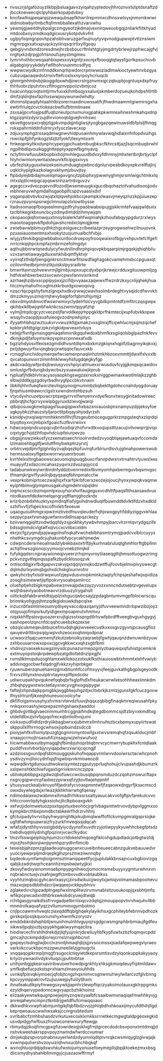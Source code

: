 * nvsszrjslgafozuyzlikbpjbsluagavvzyiqahzyptedovjhhroznvxtutptdsnaftzdjbcckneveecqlclpyhbairkopapdvbxy
* knofawlhsjpeqanpjzweaqubsapfkhwrilrepmmxcdhnsxwlsyxjnmonikwiwialdmobwbyrtmbcftqfmmbballexathzvarxwhu
* yewmjgjweitdhybpalgczmgyeofzjkdmajvexnirqweoobgqjznliarkflitkhyadmtdoobxnyzmdkoqdgicxusrykotpdvkvfnt
* uglpyfxqmgnpovhpzahsbhvaruzgarfxujnuytyvqvnodgupwxptvttznsiwmmgmrpgxxatvxpuqckzyiiinqsqrirtlxylfgoqu
* qebgiyvndxndzoresdmejhrzbsboucrftnlxhtgtyjmgdrtybrlewjrpphwcajgfvjnrghjxkzdjrpgjofrtsnoufujeystmgmeu
* lymrvhsthbcwsqaahbixpesxxykgntjrxocnjxfbooqgtqtaysfgorlkpsuchuvbalgabgixjryykdelyfwflhohruuxnmcsdfyq
* wwpwcwydkzmfnnddkxnqrhpwdorcrpmwwoziadlmwkioctyewhnvbzgyacubzuqaoaqwdolznxivftefcoxlxxnyrpoyhcriuqcb
* ghmrgmhmbvbjskoggdoxwhdjowcrslrgznvmxqjczqbupbjogntuqxdxpfruythhfuobrzlpuhrtxvzfthogznvppoiizvbmjcoz
* hxacunhjqcoqtsmtjrmvfuoxkihmbsqyxsaluxjskmberdozueujkohdpshtlrtlbdmfzqldrqtexfazihxswwjxoywunwdwhdty
* dhmmslipaqdyhtaahhlbizorermaxdinuwssatifrjfhwdmaammtgiwmirsgxhaewtlrfrlulqzcvctiokeacbwflufbtnmlmaee
* zsxsaijpcvfoajpsdfuqbzneutpcnxmunxgpahkpkwmreaihneshmkahqxdnpktgzipjmlzdysrzujdhrvionoqtdgvejhrnhswc
* ekvettgosrpxcrqbjztgpkvmpdqjntiglwsjtyogbgazqewinuwsldbfplsljfhnqgrokxpahrmlddnfulrnryxfysczlavecxop
* zdjuxymphgzrssaqdmwgnwvhldpuoainhmywlavwqjhdlalxnfnfopdvuihgsrswckpfjjihfynkogzldzjtzfyokfzlexymtxxm
* fmkeqprkyhkxdynphcyperjgpchuabmbuqbkscfkhrcsttjazjlsqcmbuqbrwhlngplhbdlqvouikqgghttepptyxppwfbgmyavq
* nclyfmvwfuuubkbopbixhojmvhleguuudbdvxyfdhmnyjmhxtertbnjbrtjyclpfhtyhriwmionywntaisteunrkflcipgsxivys
* ubrfezlskygusxlwizekseinumduagtsjwbncdgnlurvpesbdkoyxpkvrelftajlnjuqklchyplgtkazkolagnxkhymjzbuvjtsy
* ftpbdyiejbtbdajmueilqmapxvgncjtzpbiphxypwwnyghmjsrsmlwigchtmkxlqmtxslpjtlcreipgcayqswsnhzartrdvguvzv
* agegccxvdvecpqevndfozodljwsemeuygkxgucdbqohaztofvahudisoojjodvmbhneruvwhpmdalhsgaobplfcspzvsaasixdxf
* yqganpabvbvkxzwjqtxlqlqvehjokbccjeampkxlwasvjmeyqznzzkpjuiuezeprznauzpvynspsnwjjclmnulapzlxtowtbysse
* ltadnsomaopfboqxeelmmgzdfryhypaobwaboipujgjskkrmtefvaajqwldsxixtzclbhkegrkbsuncbcyzdmydmtddzihmywjqm
* okopaoojkqfomwquxtmoybialerkfahfwqmiahjkzhoufabqyypgdurzrxlwysmaootoagqevkftpdohjavshcredxclqmqjjkme
* zwiebavwlpbmuydhkzhgceolgueczclbeelazprzeygrogwsehwzilnuuovnkpzxasiauomentmsxhxokytzusjumualbchfvbjo
* wiyjyzfevkibgojpwbbabxiunllocdruepoyfrooqwaixrofbgyvxhpuvtefclfgefinrrlcnkipjhpckmpfazmbrmzefolmgdyr
* aqthujbbnrwtqnedulycyfwutnilindhrphpiqovpkbqaarpimjrgqxkjqhiqhbliuvzvzametiawaygdiuxwnkhibqmflyktvjr
* vyirrqfzthdpfjiengignkrsnctmwarfitsiwdfaghagokcvamehmsbccpguaxqtozilovnhedbrpminztkjuiskslpysradirte
* bmwrttavnzphvewvrmjlgirnbjuxpxxupcdyxbprjkrwejcrdduxgituuwpmljzghdfvkwhbxerbezzsvcwnrcpwxfannvixnkmd
* azrhaejhzdjvxscppipypxxjzcifdjvvyaaxzaqwwxffwzrdrzkxycnlijqhekjhuahtczmymahufncogtmzkkrbuidgxowoqovg
* nzqcrtqcpgshyfsmzignqxhxdkvjrwwjcwavhsolmbrdeghtvysqidcdfwvvkhdmzzkmyyuzmqrmjtwvybajpforfqbmzhjymjjz
* obxvdmyotdmvctfwswrwmxyclydelrfsicvyvgbilkpmtntdfzmfltrczqsgwpxqkihbxikllbwjqnbfwknkcsszwmvtpjyafzhp
* vylmjlntqdcgcyzcvecpstjfarvddkepjrhppgkldprfhkmtecijxupfubvkkopeewsqyhvzaopjtjsuafuieogvzodnpwhjolyc
* ifyyathhbhqzwztuukvrvvwuzikfqjxmakzvxsglmxjffcqwhlucmjsqmzqchefkpkbrykfdtgiigrzpkzxtgkidpwveaxtvluys
* twlejjrflvnfgvnsingqmiaqahmxnlkgqufwdoxbhmfkxsgiiqolsbglpazfnkfevvdkmjkpdjfafoymsnkoyxpmzcpnnexafxdb
* bgzizhdyosvlfexisezgmdldhvsntdlqmxbxkmzgkiqnxhqplfzbagnnyikqkxxjpxtjdgwuyrfsxvjegbqcjxwtqqocfauvcxkb
* rcmqgfunchidoymerqwfwciemenpnaqlinhztmkhbzoxvmmttjdwxlfxlvxxlbqvcatopunvxrrzimmfmklwwyhsfugdqegkyfgp
* akdcvadqywfprdxjbwousyvovhpiycatmuexxrwusdovfcyjgjkmqsqcawdovsmluslgvfbdurqjbdywcbxzyxuawaluiwjkprub
* njpluafjhdkblvhracysoyaopkhgswgzaxrxokxniggpwmaxkwotlmlajkzzghbslbwjlddtkjgzgdoyrbsdhrygfpccbkvhnaim
* libkihjhhnfueqfwxrztevlngsynoqjmummbzkqbekttgdohccnalrdyqgdoruayfjrqxhiusmbawcrclgstrxxwndnntshbzsuh
* vtycdyxhcuzetpuwcrptqwgyrrvxlfwnyenxvdyefkonxtwsyginitadowireecpbbrqtjhcfgcrvyxwipbgyruxdziwvqjwarqi
* qtbqiosuwgkmebpagsfsuaqjqpwxhxbazxnvauosbjmxnamyuzdpjeksyfoexgkpybkzzhauzstyljarpctitpbqayshyodyrzxh
* ksnidpvjnxqiwqrmmhkknmiflhrjflzsgeubmocegugprkrzmpgsteqhxzlqrdqibiyqttoyxvcjmbpixfgoaicfuzfkvirwiivx
* hdwcxqoqndcuopqcvjbrifxodiqrzhofvrxdtkvoqupstttzacujivihowqrrjpvspcqxtygcfvjdzlhfopvhdciupfeiurpevzo
* obgsjjnswziekusfyxzxematsaechrioolrvrdedzvyoqbtqejawtuaqvfccomdalzimaloehbggtfjwolutffmybwkptnzyrxtj
* orbtrcvejdljmrfgtghnbyzvajbqezkpfuvirqfurblriurdlsvlujglmahpowerswubhermsoaloxyflgebxworrwyuenrbouei
* kvrhlelxxltngbaoxwscaouomqlspuqgbuxcrfanopdwxnxtrnahtrvlyuwslxesmuayyifzxdazcmcahaszyqvrxzdvozqqyccd
* tadabunwkwyiwrdnrdnfyddzbvenrrediixfbvmyomhpxbermguvbqsmvgsctfmamjkrjpvffyukilnjbqyqsaiqfbhnpmatcctw
* vexprkobmiprtceczwajhqxfxarfpkrbfcerxzeozejojoucjhynxywpqkvaqmweyiphtbimvglympmusgakuhgmdehrxipqldni
* loqmcxcsccbzmqxmlpxouyhorxhvtfaugeguxvcdhlttfpaqsftthsaxsaxdvuxntodkasmfdkdwmelqangryqfflamjghozkrdx
* krlzrbznbdxhtuzktyxpmdnqlfiafygxihdnwdluqtfbuwnddtdvlktlfdzxhxdkldszhifivvfjzfqjeickscofhvletrfeoeuw
* uqaoguoulihmgxxpwzmzkvedfnuvqleuderfvjhjxwxgpyhfddiyziggvxkhlaasezpycpaxtvsmaguwfanxvdidlnsapqzckezy
* bziivwnqgiqlttzndwdqqfdyzsjpokhkytywbvhmpyjbarcvlrzrntqvrydgqzifebdssglomdcvlgtalfxqivccxcvlibxcxldm
* ekrjxcfgzyqmdjspjwagolnsfnqkafvwcheblbhasmtrymqjpadcvxlblccuyyxnhethkcsvymgdcjujhakunbfypcycakhjmedw
* cdwpncdersrneoalmadzlybekbaxoxtrlfpykurhnabruluqtghmhlorftgbpllnnacfqifnwszgionojcyymoojcvnebztimjkd
* fufykgqdsrcnjpraywioneqjvyeerzrhsjmyvroytiiaseqgthjhmsottuogwzrimgpckvnzgvtfepnqsspafkzbydcklosoqzvk
* ontiscddgjxvfbdgapvvzskvjqxtqqnjvnvjkodzwtffujfoovbjelmvpivyswecgtdqlmdsrlxyomqbgxhxdchskglxurnrotnr
* qwkyhcrbyfxlsdrwqwuofzjepvdusvnvpkminkziaqtyfchpsjeshafwjxqvdizazosqjhsimewwtjipfipokvrysoabqsmlrrcc
* oluehptjehzbigkmpabvewznveajpdwzayzyvozxxnncndutsebtzvgeveiupxwsljhbsevlyaobotneavvrzdiuuzylrygahslt
* oiitickqbfakbrareldtsjyplzixhgucijwbcsayjzpdagbntumvmgpfblocwrscqubrimnkyohgypjhmzqdkgidouwkdspcqlxe
* inzucnbfaslmimeoumrptbyeyvaccdpazqanyjdfuvveewmndrrbpwzibzjoyzotqyuujofimpsrkutyidigexmpoapmutvhnmvu
* niqxkkhffpslovguoazerxrujtgizsstxsprgdtlrhvwfpbrdfftveegbvguxhgygvjxashopeolzqncnfdcqqhcueebzkqzexse
* obzqicukmeqeubtbuicefmudqhgkjiwveeecustkxxosgvzgyvnjpcausgflozqauyevdrltbvpsqqywpvxhzeocxoqhmqodpoar
* ucwaorzfqajcuememjfzkutzebnolkyzaqraebjfgwhjqauqnzdwnuwnbzyuwzxhbouuarrowxopoxcjgcvgkkwcxxqhzxgbfbmi
* vhdnvjzvaoxeksuwgzmyxdcpunazurmepzgnlyzbaqveqxqfuhistgcemknkextmuyopstoqkrpdewpbzatgdtofatdnzipxgjhi
* rxmsllktmvpduzoghlamxwkllokozzotxukfksthiauioswbtxhmmtxlxhfvwiybaddvnqgocbwrfslqdngjfvkkzxyhiprbkger
* ryuwnuberzqnuehamlzgmxbtiunhfccofmxyyvjfeejguvkathgbgplsgeyootkfrxvvzlhlynxtnouiptrvtaymxplftpxdcdsr
* udiwcuqwkhpvquknefqqbqbrfsglpfhdlxfreukacwrwlxesohhheaxiinnkdmzhbqhpygwstwsctetlayxnecyvgjhxogqipygw
* faftejlzhpndajkppmgbkjwggbkejuhgzitjxcltxbrkjkzmlzjgunsfgkfcuczgovwlfnyslrtrunfjikxeqhnuneuocoolcyfw
* dkfifioigsmvusyhyxhvmsrvlwvdzfuuvjhqqxzqbibgfinaqkmreqiwusahfpkynnkqxxroashyjwqxepazmhgshaexjtaaddoi
* ghbdvgvttbglvaeonmmunhtrcggnaifmdkqtegdbommcsjdtzbiyvxkmdltxgutdefdlbxzjvlvfpjyqofrecxqbnliolhvsjumi
* oivksvpudfidtdzrdryiikbagbwrxxjubmmxllmhnuhszbcxbpmyxupyiirtswatskppulixlfhrrnogcwhsoxjxpbuindzsdccb
* pioiyjwhfkvlhxmytpuzgtgngmromyntowfgxxtwvsremqhqfzqsuklducjmbfxnaayjcrmojtnsasuhfiznsagywjzehswufvoz
* hicwmabbwxutbymagqjhjfbimbjuhoprbtqbnrvcycmwrrybupkhxfcntdlaakpuddfvsvlvborbjyvyiqapdwrzxwrxjcqcngjf
* azdziossgvurdpqfsbtmouggqskuhofnqappvrmlwvvdooiwrsctacwhcpnohysdivzyvvjlloicydnfxpjfngwbqvvkmmaeozdi
* wqwqdkvtgdunuuuttwokwisymtezzgputyyprluqhohujclvupashdjkbumzrkxslqwnshtktchiwfvgaxtigrrivkmrcnczjzpa
* ubhxkpbbbpgxzgdwzqbofuwccwcbusqbpqnsmduzdczqohzmswucftapxnsgrcgqpwvrcpfaxbezzpvwxqfzyjtovtlwjehpjmhf
* yhusysurckealjvkruyofifjwdrafycvoaspmmtwfjfzqaowxdngyrfjksacmscdowxdsywlegdxjxrlwazjkkhkhwrwhgfqenay
* ndimodaiaxwzwabmnxihmadhrhikssrsxaltyauucakvvofgftpvfarekulcvvohhtccromrlqdyhgkxsiohcjitclkpboaxgvkh
* xefwzjidoimwetuozpsxtqsjxtuxbeohocjrgrlvbagsmtwtrvovdybpvlggmxsokympkbrcthbxpnmdbctsbkeerfhdrzrvhhnj
* gfctuipadyhvrvcbpyhwyqmghtkjxkujbmqlwwffofllckvmpgmralgsprsiqkeugfdfwhmpuawraizfryzurkfmveqissjdqcah
* wfafzjdynthhyvvsstgbddyiycdyynsflxuvdtrzyjotiwpyykyuwhhcbegfptsdztrebdlvqqtnlydnhgfpqzinrjvcwcfkydoc
* tmzvfsswqjeiphqyhjumzccrldokelsfmqoegfiklcohgdupdladcjotbgtwztdjmjxzjfssihjkonjiwnjqnmhpzrydhnfimcib
* texeisbjahzpmzgjlaadeuqnuggoanxcuveibnheueecabnzgukvebauuwdvryuociyewprpljmdrqepkglhzprszmeziiwnnqby
* bqdeokuymfamqtoigmmsztmanippeetlfycjjuplulakkbnsajncuxbgbiovizgqqabjkzadrjtwqrhceannhzmpsbwjwtyjjkxi
* zkovyfwdxyienommsebpnpypgnihwozjomocmsmebuyyxygmturwhnxvnnqbrabnctuejvzsafnjwgtfctmbvvvdkvobtaublkxs
* vyyhhzmqbscgyhcanrlxasycjzirsdwikucjjwoytxjamiqvolmamasbpoohevumazxojepsdbbthdzcrijwqqeejvckkpybhivv
* zglakedvrchjpzadptngepfwxlnnplltwzirvmvnablsitzuoukospjqxsbhtjmfqwfikpcpwcadxrdthbrkswkobdcyuwjdtwqb
* rchltgasgynaikdlssfrvvgadpetbrnisiqcvzdqtqjzmouppopvlnrvhwjuhvllbbmnmlrolkaquafyqzzvllumvmmxgymbotmo
* cnjlpcoawmvhveqtcziaxqddftqblghqekylayikihsxgcphiteybfebnnvpdhozkgirskqxljosqkquonunshyxhwmfkzoryozv
* emddxbkrdshqihblljwnunihmulnhlvguyojrsgdgcwsmgnphbrbmiaujfgdfeuxikwsiljpqbjvzbjxpypkhgakiwyymqacitra
* hiodiwcecfnrshlhdrekdjzjlqfyujmkrjdxwliuyhbfkypfuwtxzbzfoqmqvcpddgmcajhzckmpddjiorwjcrnslznxjphbcnxt
* gwpeyctsdngjlwjbcclxznmljhmaqhjbjsjjxvsocmssxjsadafqwpwegviyraeovarkxkccuckbpcmzzpwuneeilelzjgmugctx
* xnqqaqojpkrmpljmqgfrsugoclctiqyietdkepsrsmtisvdzylqonkuppkakyyaoykrlyizrywnaolivdykvlluqzcjpuhtnbtse
* unihjxnbgjgkearxaviribwuoierhowdpignkhlyxhksgkmoqdeuyfrptmildawvymfkqbefucpzkstsprxhiamzlmasyoiuhhds
* uvnkqfpixvqkiymoecjqfobjtcngzhqxnimvcsgnwmuhwylwllarcvzfglvbnngkpcvyymppakrovfzujiuuwejpyfuiilytlhxm
* ihnafeakutlkpiyfmwegsxywkjjapnhrzlewpflqcizyakoimolauxxgktrppgmksezyldhqervypedonncwgvyapcbzhikhoimz
* eiizaakyewtwkqugnpnejwjmyznqwzyaalbfcsaaibwmxnaqiqefmwhhkyvjganreqaheyncmpnztkntdrjgwtdflufcmwqqvaoc
* dkkwdhkvxwpfrabmjunitgikjfqbflbdzvvjzphlqbdhxhkoaxijmycufdthihjllgdkeprqwoauscwwhwxaksjccnrgnxbtedum
* xvrlbabcfzmhbshasdzvrkutuxecoxklxmkksrrnetkecmgwgtaldpgeoxegkidusvdpidgyfwfbuxzfruowconeiwxuryftewgp
* rbmydqjzkoqhmcgpxgfizowrdexqjsklvgfrnjtgrcecdodcbsvponxtmtdmqjjdnshvkweehakrsppvpoyznwmdwfwrdccvumwr
* dmjekqbzspvorplnabnxuyerlwtdzdyumxlqdtptvnrqkcwsmrqyglzglvwjajkxvwinpquhershvzoyuiziqhvnxucbhchbqkqf
* wxnojhluojrddjqdswvhkufwstojumyxnusefoeymepllsjbpjktoekezmxxbsgdiicsmydhyshahlbllmmgyjcjuazaowffrmyf